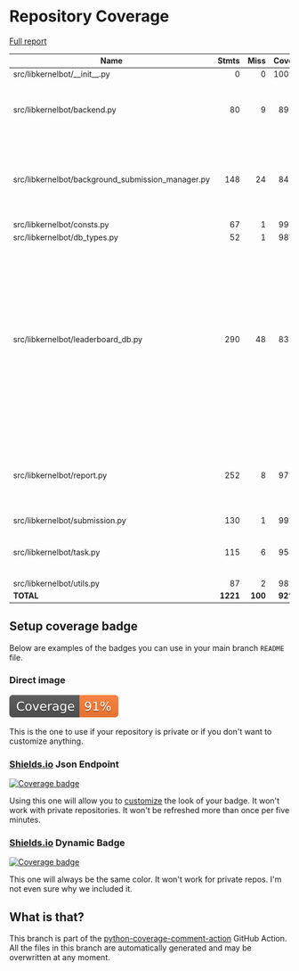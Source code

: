 # Repository Coverage

[Full report](https://htmlpreview.github.io/?https://github.com/gpu-mode/discord-cluster-manager/blob/python-coverage-comment-action-data/htmlcov/index.html)

| Name                                                |    Stmts |     Miss |   Cover |   Missing |
|---------------------------------------------------- | -------: | -------: | ------: | --------: |
| src/libkernelbot/\_\_init\_\_.py                    |        0 |        0 |    100% |           |
| src/libkernelbot/backend.py                         |       80 |        9 |     89% |38-39, 59, 200-202, 219-221 |
| src/libkernelbot/background\_submission\_manager.py |      148 |       24 |     84% |157-158, 184-187, 205-210, 227-252 |
| src/libkernelbot/consts.py                          |       67 |        1 |     99% |        47 |
| src/libkernelbot/db\_types.py                       |       52 |        1 |     98% |         7 |
| src/libkernelbot/leaderboard\_db.py                 |      290 |       48 |     83% |65, 100, 377-388, 402-420, 725-727, 796-817, 974-998, 1010-1049, 1056-1077, 1084-1091, 1107-1116 |
| src/libkernelbot/report.py                          |      252 |        8 |     97% |46, 308, 318, 339, 366, 373-374, 381 |
| src/libkernelbot/submission.py                      |      130 |        1 |     99% |        18 |
| src/libkernelbot/task.py                            |      115 |        6 |     95% |68, 119, 124-126, 162 |
| src/libkernelbot/utils.py                           |       87 |        2 |     98% |     47-48 |
|                                           **TOTAL** | **1221** |  **100** | **92%** |           |


## Setup coverage badge

Below are examples of the badges you can use in your main branch `README` file.

### Direct image

[![Coverage badge](https://raw.githubusercontent.com/gpu-mode/discord-cluster-manager/python-coverage-comment-action-data/badge.svg)](https://htmlpreview.github.io/?https://github.com/gpu-mode/discord-cluster-manager/blob/python-coverage-comment-action-data/htmlcov/index.html)

This is the one to use if your repository is private or if you don't want to customize anything.

### [Shields.io](https://shields.io) Json Endpoint

[![Coverage badge](https://img.shields.io/endpoint?url=https://raw.githubusercontent.com/gpu-mode/discord-cluster-manager/python-coverage-comment-action-data/endpoint.json)](https://htmlpreview.github.io/?https://github.com/gpu-mode/discord-cluster-manager/blob/python-coverage-comment-action-data/htmlcov/index.html)

Using this one will allow you to [customize](https://shields.io/endpoint) the look of your badge.
It won't work with private repositories. It won't be refreshed more than once per five minutes.

### [Shields.io](https://shields.io) Dynamic Badge

[![Coverage badge](https://img.shields.io/badge/dynamic/json?color=brightgreen&label=coverage&query=%24.message&url=https%3A%2F%2Fraw.githubusercontent.com%2Fgpu-mode%2Fdiscord-cluster-manager%2Fpython-coverage-comment-action-data%2Fendpoint.json)](https://htmlpreview.github.io/?https://github.com/gpu-mode/discord-cluster-manager/blob/python-coverage-comment-action-data/htmlcov/index.html)

This one will always be the same color. It won't work for private repos. I'm not even sure why we included it.

## What is that?

This branch is part of the
[python-coverage-comment-action](https://github.com/marketplace/actions/python-coverage-comment)
GitHub Action. All the files in this branch are automatically generated and may be
overwritten at any moment.